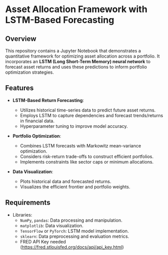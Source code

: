 # Asset Allocation Framework with LSTM-Based Forecasting

## Overview
This repository contains a Jupyter Notebook that demonstrates a quantitative framework for optimizing asset allocation across a portfolio. It incorporates an **LSTM (Long Short-Term Memory) neural network** to forecast asset returns and uses these predictions to inform portfolio optimization strategies.

## Features
- **LSTM-Based Return Forecasting**:
  - Utilizes historical time-series data to predict future asset returns.
  - Employs LSTM to capture dependencies and forecast trends/returns in financial data.
  - Hyperparameter tuning to improve model accuracy.
  
- **Portfolio Optimization**:
  - Combines LSTM forecasts with Markowitz mean-variance optimization.
  - Considers risk-return trade-offs to construct efficient portfolios.
  - Implements constraints like sector caps or minimum allocations.

- **Data Visualization**:
  - Plots historical data and forecasted returns.
  - Visualizes the efficient frontier and portfolio weights.

## Requirements
- Libraries:
  - `NumPy`, `pandas`: Data processing and manipulation.
  - `matplotlib`: Data visualization.
  - `TensorFlow` or `PyTorch`: LSTM model implementation.
  - `sklearn`: Data preprocessing and evaluation metrics.
  - FRED API Key needed (https://fred.stlouisfed.org/docs/api/api_key.html)

